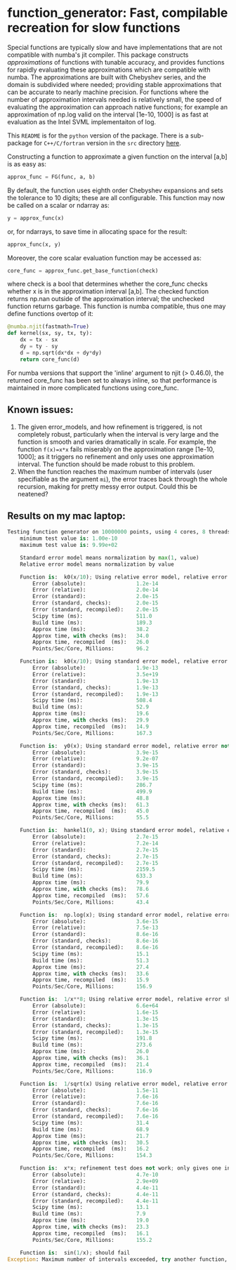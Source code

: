 # function_generator: Fast, compilable recreation for slow functions

Special functions are typically slow and have implementations that are not compatible with numba's jit compiler.  This package constructs *approximations* of functions with tunable accuracy, and provides functions for rapidly evaluating these approximations which are compatible with numba. The approximations are built with Chebyshev series, and the domain is subdivided where needed; providing stable approximations that can be accurate to nearly machine precision. For functions where the number of approximation intervals needed is relatively small, the speed of evaluating the approximation can approach native functions; for example an approximation of np.log valid on the interval [1e-10, 1000] is as fast at evaluation as the Intel SVML implementaiton of log.

This `README` is for the `python` version of the package. There is a sub-package for `C++/C/fortran` version in the `src` directory [here](src/).

Constructing a function to approximate a given function on the interval [a,b] is as easy as:
```python
approx_func = FG(func, a, b)
```
By default, the function uses eighth order Chebyshev expansions and sets the tolerance to 10 digits; these are all configurable. This function may now be called on a scalar or ndarray as:
```python
y = approx_func(x)
```
or, for ndarrays, to save time in allocating space for the result:
```python
approx_func(x, y)
```
Moreover, the core scalar evaluation function may be accessed as:
```python
core_func = approx_func.get_base_function(check)
```
where check is a bool that determines whether the core_func checks whether x is in the approximation interval [a,b].  The checked function returns np.nan outside of the approximation interval; the unchecked function returns garbage. This function is numba compatible, thus one may define functions overtop of it:
```python
@numba.njit(fastmath=True)
def kernel(sx, sy, tx, ty):
    dx = tx - sx
    dy = ty - sy
    d = np.sqrt(dx*dx + dy*dy)
    return core_func(d)
```
For numba versions that support the 'inline' argument to njit (> 0.46.0), the returned core_func has been set to always inline, so that performance is maintained in more complicated functions using core_func.

## Known issues:

1. The given error_models, and how refinement is triggered, is not completely robust, particularly when the interval is very large and the function is smooth and varies dramatically in scale. For example, the function `f(x)=x*x` fails miserably on the approximation range [1e-10, 1000]; as it triggers no refinement and only uses one approximation interval. The function should be made robust to this problem.
2. When the function reaches the maximum number of intervals (user specifiable as the argument `mi`), the error traces back through the whole recursion, making for pretty messy error output. Could this be neatened?

## Results on my mac laptop:

```python
Testing function generator on 10000000 points, using 4 cores, 8 threads.
    minimum test value is: 1.00e-10
    maximum test value is: 9.99e+02

    Standard error model means normalization by max(1, value)
    Relative error model means normalization by value

    Function is:  k0(x/10); Using relative error model, relative error should be good
        Error (absolute):                1.2e-14
        Error (relative):                2.0e-14
        Error (standard):                2.0e-15
        Error (standard, checks):        2.0e-15
        Error (standard, recompiled):    2.0e-15
        Scipy time (ms):                 511.0
        Build time (ms):                 189.3
        Approx time (ms):                38.2
        Approx time, with checks (ms):   34.0
        Approx time, recompiled  (ms):   26.0
        Points/Sec/Core, Millions:       96.2

    Function is:  k0(x/10); Using standard error model, relative error not guaranteed
        Error (absolute):                1.9e-13
        Error (relative):                3.5e+19
        Error (standard):                1.9e-13
        Error (standard, checks):        1.9e-13
        Error (standard, recompiled):    1.9e-13
        Scipy time (ms):                 508.4
        Build time (ms):                 52.9
        Approx time (ms):                19.6
        Approx time, with checks (ms):   29.9
        Approx time, recompiled  (ms):   14.9
        Points/Sec/Core, Millions:       167.3

    Function is:  y0(x); Using standard error model, relative error not guaranteed
        Error (absolute):                3.9e-15
        Error (relative):                9.2e-07
        Error (standard):                3.9e-15
        Error (standard, checks):        3.9e-15
        Error (standard, recompiled):    3.9e-15
        Scipy time (ms):                 286.7
        Build time (ms):                 499.9
        Approx time (ms):                48.8
        Approx time, with checks (ms):   61.3
        Approx time, recompiled  (ms):   45.0
        Points/Sec/Core, Millions:       55.5

    Function is:  hankel1(0, x); Using standard error model, relative error not guaranteed
        Error (absolute):                2.7e-15
        Error (relative):                7.2e-14
        Error (standard):                2.7e-15
        Error (standard, checks):        2.7e-15
        Error (standard, recompiled):    2.7e-15
        Scipy time (ms):                 2159.5
        Build time (ms):                 633.3
        Approx time (ms):                79.9
        Approx time, with checks (ms):   78.6
        Approx time, recompiled  (ms):   57.6
        Points/Sec/Core, Millions:       43.4

    Function is:  np.log(x); Using standard error model, relative error not guaranteed
        Error (absolute):                3.6e-15
        Error (relative):                7.5e-13
        Error (standard):                8.6e-16
        Error (standard, checks):        8.6e-16
        Error (standard, recompiled):    8.6e-16
        Scipy time (ms):                 15.1
        Build time (ms):                 51.3
        Approx time (ms):                27.4
        Approx time, with checks (ms):   33.6
        Approx time, recompiled  (ms):   15.9
        Points/Sec/Core, Millions:       156.9

    Function is:  1/x**8; Using relative error model, relative error should be good
        Error (absolute):                6.6e+64
        Error (relative):                1.6e-15
        Error (standard):                1.3e-15
        Error (standard, checks):        1.3e-15
        Error (standard, recompiled):    1.3e-15
        Scipy time (ms):                 191.8
        Build time (ms):                 273.6
        Approx time (ms):                26.0
        Approx time, with checks (ms):   36.1
        Approx time, recompiled  (ms):   21.4
        Points/Sec/Core, Millions:       116.9

    Function is:  1/sqrt(x) Using relative error model, relative error should be good
        Error (absolute):                1.5e-11
        Error (relative):                7.6e-16
        Error (standard):                7.6e-16
        Error (standard, checks):        7.6e-16
        Error (standard, recompiled):    7.6e-16
        Scipy time (ms):                 31.4
        Build time (ms):                 68.9
        Approx time (ms):                21.7
        Approx time, with checks (ms):   30.5
        Approx time, recompiled  (ms):   16.2
        Points/Sec/Core, Millions:       154.3

    Function is:  x*x; refinement test does not work; only gives one interval!
        Error (absolute):                4.7e-10
        Error (relative):                2.9e+09
        Error (standard):                4.4e-11
        Error (standard, checks):        4.4e-11
        Error (standard, recompiled):    4.4e-11
        Scipy time (ms):                 13.1
        Build time (ms):                 7.9
        Approx time (ms):                19.0
        Approx time, with checks (ms):   23.3
        Approx time, recompiled  (ms):   16.1
        Points/Sec/Core, Millions:       155.2

    Function is:  sin(1/x); should fail
Exception: Maximum number of intervals exceeded, try another function, increase 'mi', or increase 'n'.
```
